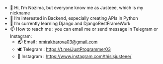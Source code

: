 - 👋 Hi, I’m Nozima, but everyone know me as Justeee, which is my nickname
- 👀 I’m interested in Backend, especially creating APIs in Python
- 🌱 I’m currently learning Django and DjangoRestFrameWork
- 📫 How to reach me : you can email me or send message in Telegram or Instagram:
     - 📬 Email : nmirakbarova03@gmail.com
     - 🕊 Telegram : https://t.me/JustProgrammer03
     - 🎯 Instagram : https://www.instagram.com/thisisjusteee/

<!---
Justeeee/Justeeee is a ✨ special ✨ repository because its `README.md` (this file) appears on your GitHub profile.
You can click the Preview link to take a look at your changes.
--->
